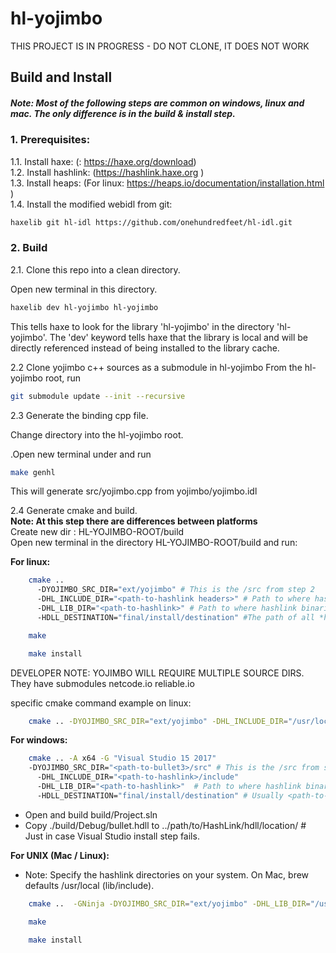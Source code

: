 # hl-yojimbo

THIS PROJECT IS IN PROGRESS - DO NOT CLONE, IT DOES NOT WORK


## Build and Install
##### Note: Most of the following steps are common on windows, linux and mac. The only difference is in the build & install step.

### 1. Prerequisites:
1.1. Install haxe: (: https://haxe.org/download)  
1.2. Install hashlink: (https://hashlink.haxe.org )  
1.3. Install heaps: (For linux: https://heaps.io/documentation/installation.html )  
1.4. Install the modified webidl from git:   
```sh
haxelib git hl-idl https://github.com/onehundredfeet/hl-idl.git
```

### 2. Build

2.1. Clone this repo into a clean directory.

Open new terminal in this directory.  
```sh
haxelib dev hl-yojimbo hl-yojimbo
```

This tells haxe to look for the library 'hl-yojimbo' in the directory 'hl-yojimbo'.  The 'dev' keyword tells haxe that the library is local and will be directly referenced instead of being installed to the library cache.

2.2 Clone yojimbo c++ sources as a submodule in hl-yojimbo
From the hl-yojimbo root, run

```sh
git submodule update --init --recursive
```

2.3 Generate the binding cpp file.

Change directory into the hl-yojimbo root.

.Open new terminal under and run 
```sh
make genhl
```

This will generate src/yojimbo.cpp from yojimbo/yojimbo.idl


2.4 Generate cmake and build.  
**Note: At this step there are differences between platforms**  
    Create new dir : HL-YOJIMBO-ROOT/build  
    Open new terminal in the directory HL-YOJIMBO-ROOT/build and run:  

**For linux:**  
```sh
    cmake ..
      -DYOJIMBO_SRC_DIR="ext/yojimbo" # This is the /src from step 2
      -DHL_INCLUDE_DIR="<path-to-hashlink headers>" # Path to where hashlink headers (hl.h, ...) are located. Usually under ...hashlink-x.xx/src 
      -DHL_LIB_DIR="<path-to-hashlink>" # Path to where hashlink binaries (libhl.so, ...) are located. Usually ...hashlink-x.xx
      -HDLL_DESTINATION="final/install/destination" #The path of all *hdll binaries, usually this is 'usr/lib' or 'usr/local/lib'
```
```sh
    make
```
```sh
    make install
```

DEVELOPER NOTE: YOJIMBO WILL REQUIRE MULTIPLE SOURCE DIRS.
They have submodules netcode.io reliable.io

specific cmake command example on linux:  
```sh
    cmake .. -DYOJIMBO_SRC_DIR="ext/yojimbo" -DHL_INCLUDE_DIR="/usr/local/include" -DHL_LIB_DIR="/usr/local/lib" -DHDLL_DESTINATION="/usr/local/lib"
   ```

**For windows:**  

```sh
    cmake .. -A x64 -G "Visual Studio 15 2017" 
    -DYOJIMBO_SRC_DIR="<path-to-bullet3>/src" # This is the /src from step 2
      -DHL_INCLUDE_DIR="<path-to-hashlink>/include"
      -DHL_LIB_DIR="<path-to-hashlink>"  # Path to where hashlink binaries (libhl.lib, ...) are located
      -HDLL_DESTINATION="final/install/destination" # Usually <path-to-hashlink>
```

* Open and build build/Project.sln  
* Copy ./build/Debug/bullet.hdll to ../path/to/HashLink/hdll/location/ # Just in case Visual Studio install step fails.  

**For UNIX (Mac / Linux):**  
* Note: Specify the hashlink directories on your system.  On Mac, brew defaults /usr/local (lib/include).
```sh
    cmake ..  -GNinja -DYOJIMBO_SRC_DIR="ext/yojimbo" -DHL_LIB_DIR="/usr/local/lib" -DHL_INCLUDE_DIR="/usr/local/include" -DHDLL_DESTINATION="/usr/local/lib"
```
```sh
    make
```
```sh
    make install
```